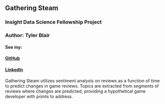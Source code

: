 ## Gathering Steam
### Insight Data Science Fellowship Project

### Author: Tyler Blair
#### See my:
#### [GitHub](github.com/tblair7)
#### [LinkedIn](linkedin.com/in/tylerjblair)
  
  
Gathering Steam utilizes sentiment analysis on reviews as a function of time to predict changes in game reviews. Topics are extracted from segments of reviews where changes are predicted, providing a hypothetical game developer with points to address.
